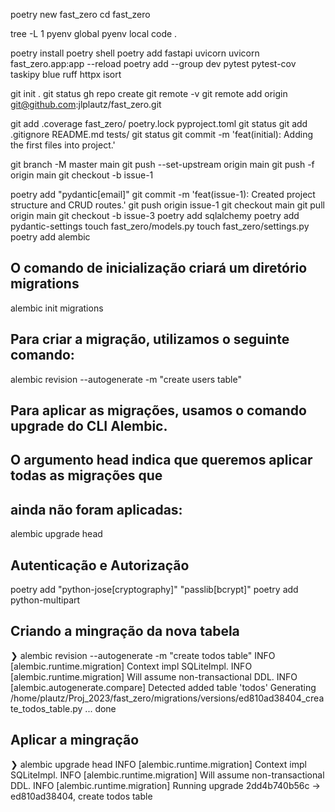 


poetry new fast_zero
cd fast_zero

tree -L 1
pyenv global
pyenv local
code .

poetry install
poetry shell
poetry add fastapi uvicorn
uvicorn fast_zero.app:app --reload
poetry add --group dev pytest pytest-cov taskipy blue ruff httpx isort


git init .
git status
gh repo create
git remote -v
git remote add origin git@github.com:jlplautz/fast_zero.git 

git add .coverage fast_zero/ poetry.lock pyproject.toml
git status 
git add .gitignore README.md tests/
git status 
git commit -m 'feat(initial): Adding the first files into project.'

git branch -M master main
git push --set-upstream origin main
git push -f origin main
git checkout -b issue-1

poetry add "pydantic[email]"
git commit -m 'feat(issue-1): Created project structure and CRUD routes.'
git push origin issue-1
git checkout main
git pull origin main
git checkout -b issue-3
poetry add sqlalchemy
poetry add pydantic-settings
touch fast_zero/models.py
touch fast_zero/settings.py
poetry add alembic

## O comando de inicialização criará um diretório migrations
alembic init migrations

## Para criar a migração, utilizamos o seguinte comando:
alembic revision --autogenerate -m "create users table"

## Para aplicar as migrações, usamos o comando upgrade do CLI Alembic. 
## O argumento head indica que queremos aplicar todas as migrações que 
## ainda não foram aplicadas:
alembic upgrade head

## Autenticação e Autorização
poetry add "python-jose[cryptography]" "passlib[bcrypt]"
poetry add python-multipart


## Criando a mingração da nova tabela
❯ alembic revision --autogenerate -m "create todos table"
INFO  [alembic.runtime.migration] Context impl SQLiteImpl.
INFO  [alembic.runtime.migration] Will assume non-transactional DDL.
INFO  [alembic.autogenerate.compare] Detected added table 'todos'
  Generating /home/plautz/Proj_2023/fast_zero/migrations/versions/ed810ad38404_create_todos_table.py ...  done

## Aplicar a mingração
❯ alembic upgrade head
INFO  [alembic.runtime.migration] Context impl SQLiteImpl.
INFO  [alembic.runtime.migration] Will assume non-transactional DDL.
INFO  [alembic.runtime.migration] Running upgrade 2dd4b740b56c -> ed810ad38404, create todos table